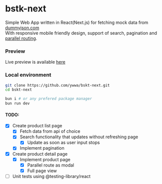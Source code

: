 # bstk-next

Simple Web App written in React(Next.js) for fetching mock data from [dummyjson.com](https://dummyjson.com/) \
With responsive mobile friendly design, support of search, pagination and [parallel routing](https://nextjs.org/docs/app/building-your-application/routing/parallel-routes).

### Preview

Live preview is available [here](https://bskt-next.vercel.app)

### Local environment

```bash
git clone https://github.com/ywwa/bskt-next.git
cd bskt-next

bun i # or any prefered package manager
bun run dev
```

#### TODO:

- [x] Create product list page
  - [x] Fetch data from api of choice
  - [x] Search functionality that updates without refreshing page
    - [x] Update as soon as user input stops
  - [x] Implement pagination
- [x] Create product detail page
  - [x] Implement product page
    - [x] Parallel route as modal
    - [x] Full page view
- [ ] Unit tests using @testing-library/react
